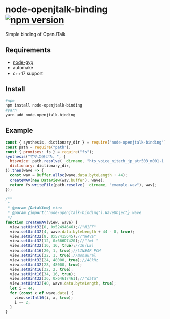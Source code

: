 # node-openjtalk-binding [![npm version](https://badge.fury.io/js/node-openjtalk-binding.svg)](https://badge.fury.io/js/node-openjtalk-binding)
Simple binding of OpenJTalk.

## Requirements
- [node-gyp](https://github.com/nodejs/node-gyp#installation)
- automake
- c++17 support

## Install 
```sh
#npm
npm install node-openjtalk-binding
#yarn
yarn add node-openjtalk-binding
```

## Example

```js
const { synthesis, dictionary_dir } = require("node-openjtalk-binding");
const path = require("path");
const { promises: fs } = require("fs");
synthesis("竹やぶ焼けた。", {
  htsvoice: path.resolve(__dirname, "hts_voice_nitech_jp_atr503_m001-1.05", "nitech_jp_atr503_m001.htsvoice"),
  dictionary: dictionary_dir,
}).then(wave => {
  const wav = Buffer.alloc(wave.data.byteLength + 44);
  createWAV(new DataView(wav.buffer), wave);
  return fs.writeFile(path.resolve(__dirname, "example.wav"), wav);
});

/**
 * 
 * @param {DataView} view 
 * @param {import("node-openjtalk-binding").WaveObject} wave
 */
function createWAV(view, wave) {
  view.setUint32(0, 0x52494646);//"RIFF"
  view.setUint32(4, wave.data.byteLength + 44 - 8, true);
  view.setUint32(8, 0x57415645);//"WAVE"
  view.setUint32(12, 0x666D7420);//"fmt "
  view.setUint32(16, 16, true);//16(LE)
  view.setUint16(20, 1, true);//LINEAR PCM
  view.setUint16(22, 1, true);//monaural
  view.setUint32(24, 48000, true);//48kHz
  view.setUint32(28, 48000, true);
  view.setUint16(32, 2, true);
  view.setUint16(34, 16, true);
  view.setUint32(36, 0x64617461);//"data"
  view.setUint32(40, wave.data.byteLength, true);
  let i = 44;
  for (const x of wave.data) {
    view.setInt16(i, x, true);
    i += 2;
  }
}
```